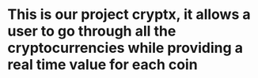 # This is our project cryptx, it allows a user to go through all the cryptocurrencies while providing a real time value for each coin

